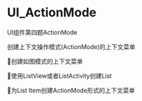# UI_ActionMode
UI组件第四题ActionMode

创建上下文操作模式(ActionMode)的上下文菜单

创建如图模式的上下文菜单

使用ListView或者ListActivity创建List

为List Item创建ActionMode形式的上下文菜单

